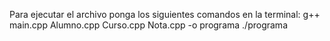 Para ejecutar el archivo ponga los siguientes comandos en la terminal:
g++ main.cpp Alumno.cpp Curso.cpp Nota.cpp -o programa
./programa
